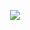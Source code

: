 <p align="center">
  <img src="https://i.pinimg.com/474x/88/2a/1d/882a1dd324fb7a2b36c02dcbda16485f.jpg" />
</p>
